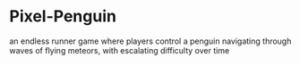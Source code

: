 # Pixel-Penguin
an endless runner game where players control a penguin navigating through waves of flying meteors, with escalating difficulty over time
